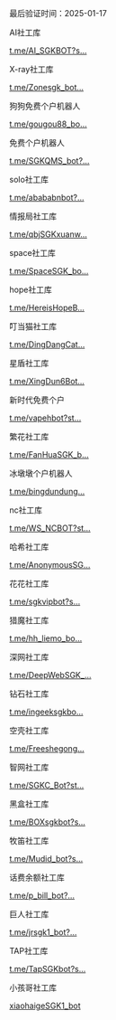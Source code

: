 最后验证时间：2025-01-17

AI社工库

[t.me/AI\_SGKBOT?s…](https://t.me/AI_SGKBOT?start=AISGK_IENTJZKN)

X-ray社工库

[t.me/Zonesgk\_bot…](https://t.me/Zonesgk_bot?start=QOQUXQUAPY)

狗狗免费个户机器人

[t.me/gougou88\_bo…](https://t.me/gougou88_bot?start=4pNbq)

免费个户机器人

[t.me/SGKQMS\_bot?…](https://t.me/SGKQMS_bot)

solo社工库

[t.me/abababnbot?…](https://t.me/abababnbot)

情报局社工库

[t.me/qbjSGKxuanw…](https://t.me/qbjSGKxuanwubot?start=MjAyMzYyMzkxNw==)

space社工库

[t.me/SpaceSGK\_bo…](https://t.me/SpaceSGK_bot?start=2023623917)

hope社工库

[t.me/HereisHopeB…](https://t.me/HereisHopeBot?start=X3ebfbd08d7e6da3b159607b84f570ff6)

叮当猫社工库

[t.me/DingDangCat…](https://t.me/DingDangCats_Bot?start=f95e6925bc1afcd4)

星盾社工库

[t.me/XingDun6Bot…](https://t.me/XingDun6Bot?start=4nRahqc)

新时代免费个户

[t.me/vapehbot?st…](https://t.me/vapehbot?start=2023623917)

繁花社工库

[t.me/FanHuaSGK\_b…](https://t.me/FanHuaSGK_bot?start=FanHua_VVPOJYCK)

冰墩墩个户机器人

[t.me/bingdundung…](https://t.me/bingdundunghbot?start=22ab8ebc32a92ec078232edbb7f18394)

nc社工库

[t.me/WS\_NCBOT?st…](ttps://t.me/WS_NCBOT?start=2023623917)

哈希社工库

[t.me/AnonymousSG…](https://t.me/AnonymousSGKbot?start=2023623917)

花花社工库

[t.me/sgkvipbot?s…](https://t.me/sgkvipbot?start=vip_1092555)

猎魔社工库

[t.me/hh\_liemo\_bo…](https://t.me/hh_liemo_bot?start=2023623917)

深网社工库

[t.me/DeepWebSGK\_…](https://t.me/DeepWebSGK_bot?start=VounrtfhOF7c)

钻石社工库

[t.me/ingeeksgkbo…](https://t.me/ingeeksgkbot?start=MjAyMzYyMzkxNw==)

空壳社工库

[t.me/Freeshegong…](https://t.me/Freeshegongku_bot?start=2023623917xetkj4)

智网社工库

[t.me/SGKC\_Bot?st…](https://t.me/AEON_SGKBOT?start=2023623917)

黑盒社工库

[t.me/BOXsgkbot?s…](https://t.me/BOXsgkbot?start=FehftlK)

牧笛社工库

[t.me/Mudid\_bot?s…](https://t.me/Mudid_bot?start=22ab8ebc32)

话费余额社工库

[t.me/p\_bill\_bot?…](https://t.me/p_bill_bot)

巨人社工库

[t.me/jrsgk1\_bot?…](https://t.me/jrsgk1_bot?start=MjAyMzYyMzkxNw==)

TAP社工库

[t.me/TapSGKbot?s…](https://t.me/TapSGKbot?start=2023623917)

小孩哥社工库

[xiaohaigeSGK1_bot](http://t.me/xiaohaigeSGK1_bot?start=Ht3p1f9aUSkg5Xx)
